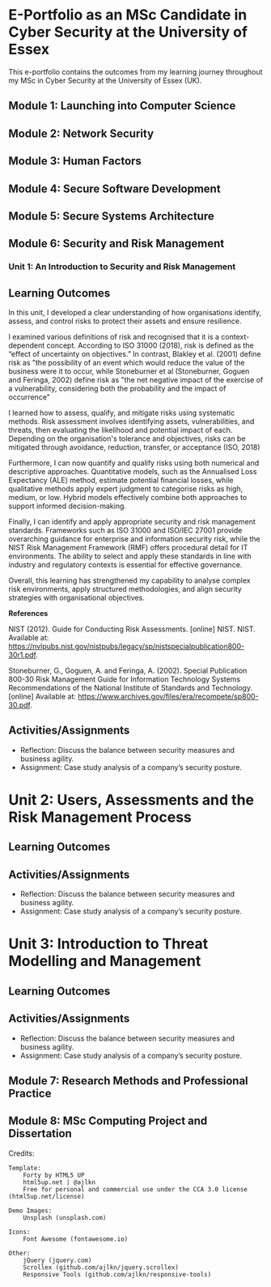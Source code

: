 # E-Portfolio as an MSc Candidate in Cyber Security at the University of Essex

This e-portfolio contains the outcomes from my learning journey throughout my MSc in Cyber Security at the University of Essex (UK).


## Module 1: Launching into Computer Science

## Module 2: Network Security


## Module 3: Human Factors


## Module 4: Secure Software Development


## Module 5: Secure Systems Architecture

## Module 6: Security and Risk Management
### Unit 1: An Introduction to Security and Risk Management

## Learning Outcomes
In this unit, I developed a clear understanding of how organisations identify, assess, and control risks to protect their assets and ensure resilience.

I examined various definitions of risk and recognised that it is a context-dependent concept. According to ISO 31000 (2018), risk is defined as the “effect of uncertainty on objectives.” In contrast, Blakley et al. (2001) define risk as "the possibility of an event which would reduce the value of the business were it to occur,  while Stoneburner et al (Stoneburner, Goguen and Feringa, 2002) define risk as "the net negative impact of the exercise of a vulnerability, considering both the probability and the impact of occurrence"

I learned how to assess, qualify, and mitigate risks using systematic methods. Risk assessment involves identifying assets, vulnerabilities, and threats, then evaluating the likelihood and potential impact of each. Depending on the organisation's tolerance and objectives, risks can be mitigated through avoidance, reduction, transfer, or acceptance (ISO, 2018)

Furthermore, I can now quantify and qualify risks using both numerical and descriptive approaches. Quantitative models, such as the Annualised Loss Expectancy (ALE) method, estimate potential financial losses, while qualitative methods apply expert judgment to categorise risks as high, medium, or low. Hybrid models effectively combine both approaches to support informed decision-making.

Finally, I can identify and apply appropriate security and risk management standards. Frameworks such as ISO 31000 and ISO/IEC 27001 provide overarching guidance for enterprise and information security risk, while the NIST Risk Management Framework (RMF) offers procedural detail for IT environments. The ability to select and apply these standards in line with industry and regulatory contexts is essential for effective governance.

Overall, this learning has strengthened my capability to analyse complex risk environments, apply structured methodologies, and align security strategies with organisational objectives.

**References**

NIST (2012). Guide for Conducting Risk Assessments. [online] NIST. NIST. Available at: https://nvlpubs.nist.gov/nistpubs/legacy/sp/nistspecialpublication800-30r1.pdf.

Stoneburner, G., Goguen, A. and Feringa, A. (2002). Special Publication 800-30 Risk Management Guide for Information Technology Systems Recommendations of the National Institute of Standards and Technology. [online] Available at: https://www.archives.gov/files/era/recompete/sp800-30.pdf.

## Activities/Assignments
- Reflection: Discuss the balance between security measures and business agility.  
- Assignment: Case study analysis of a company’s security posture. 

# Unit 2: Users, Assessments and the Risk Management Process

## Learning Outcomes

## Activities/Assignments
- Reflection: Discuss the balance between security measures and business agility.  
- Assignment: Case study analysis of a company’s security posture.

# Unit 3: Introduction to Threat Modelling and Management

## Learning Outcomes

## Activities/Assignments
- Reflection: Discuss the balance between security measures and business agility.  
- Assignment: Case study analysis of a company’s security posture. 

## Module 7: Research Methods and Professional Practice


## Module 8: MSc Computing Project and Dissertation


Credits:

	Template:
		Forty by HTML5 UP
		html5up.net | @ajlkn
		Free for personal and commercial use under the CCA 3.0 license (html5up.net/license)

	Demo Images:
		Unsplash (unsplash.com)

	Icons:
		Font Awesome (fontawesome.io)

	Other:
		jQuery (jquery.com)
		Scrollex (github.com/ajlkn/jquery.scrollex)
		Responsive Tools (github.com/ajlkn/responsive-tools)
